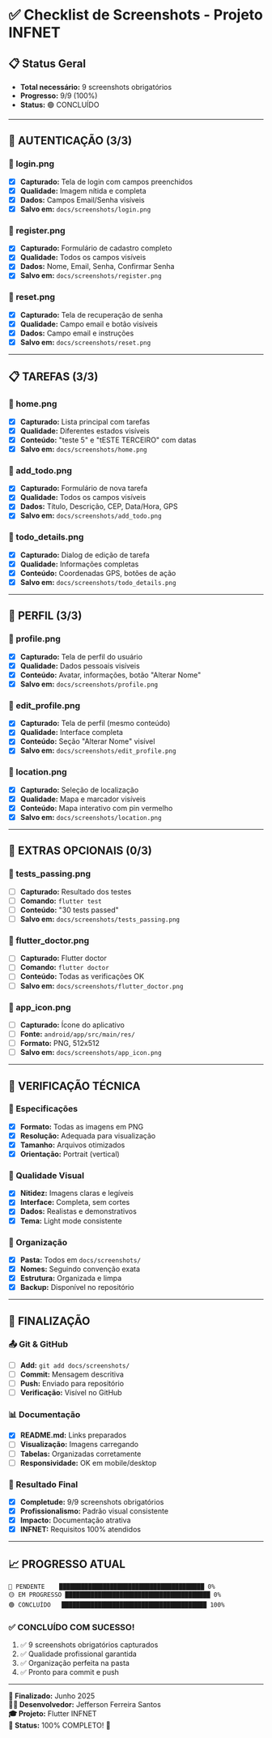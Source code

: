 # ✅ **Checklist de Screenshots - Projeto INFNET**

## 📋 **Status Geral**
- **Total necessário:** 9 screenshots obrigatórios
- **Progresso:** 9/9 (100%)
- **Status:** 🟢 CONCLUÍDO

---

## 🔐 **AUTENTICAÇÃO (3/3)**

### **📱 login.png**
- [x] **Capturado:** Tela de login com campos preenchidos
- [x] **Qualidade:** Imagem nítida e completa
- [x] **Dados:** Campos Email/Senha visíveis
- [x] **Salvo em:** `docs/screenshots/login.png`

### **📱 register.png**
- [x] **Capturado:** Formulário de cadastro completo
- [x] **Qualidade:** Todos os campos visíveis
- [x] **Dados:** Nome, Email, Senha, Confirmar Senha
- [x] **Salvo em:** `docs/screenshots/register.png`

### **📱 reset.png**
- [x] **Capturado:** Tela de recuperação de senha
- [x] **Qualidade:** Campo email e botão visíveis
- [x] **Dados:** Campo email e instruções
- [x] **Salvo em:** `docs/screenshots/reset.png`

---

## 📋 **TAREFAS (3/3)**

### **📱 home.png**
- [x] **Capturado:** Lista principal com tarefas
- [x] **Qualidade:** Diferentes estados visíveis
- [x] **Conteúdo:** "teste 5" e "tESTE TERCEIRO" com datas
- [x] **Salvo em:** `docs/screenshots/home.png`

### **📱 add_todo.png**
- [x] **Capturado:** Formulário de nova tarefa
- [x] **Qualidade:** Todos os campos visíveis
- [x] **Dados:** Título, Descrição, CEP, Data/Hora, GPS
- [x] **Salvo em:** `docs/screenshots/add_todo.png`

### **📱 todo_details.png**
- [x] **Capturado:** Dialog de edição de tarefa
- [x] **Qualidade:** Informações completas
- [x] **Conteúdo:** Coordenadas GPS, botões de ação
- [x] **Salvo em:** `docs/screenshots/todo_details.png`

---

## 👤 **PERFIL (3/3)**

### **📱 profile.png**
- [x] **Capturado:** Tela de perfil do usuário
- [x] **Qualidade:** Dados pessoais visíveis
- [x] **Conteúdo:** Avatar, informações, botão "Alterar Nome"
- [x] **Salvo em:** `docs/screenshots/profile.png`

### **📱 edit_profile.png**
- [x] **Capturado:** Tela de perfil (mesmo conteúdo)
- [x] **Qualidade:** Interface completa
- [x] **Conteúdo:** Seção "Alterar Nome" visível
- [x] **Salvo em:** `docs/screenshots/edit_profile.png`

### **📱 location.png**
- [x] **Capturado:** Seleção de localização
- [x] **Qualidade:** Mapa e marcador visíveis
- [x] **Conteúdo:** Mapa interativo com pin vermelho
- [x] **Salvo em:** `docs/screenshots/location.png`

---

## 🧪 **EXTRAS OPCIONAIS (0/3)**

### **📱 tests_passing.png**
- [ ] **Capturado:** Resultado dos testes
- [ ] **Comando:** `flutter test`
- [ ] **Conteúdo:** "30 tests passed"
- [ ] **Salvo em:** `docs/screenshots/tests_passing.png`

### **📱 flutter_doctor.png**
- [ ] **Capturado:** Flutter doctor
- [ ] **Comando:** `flutter doctor`
- [ ] **Conteúdo:** Todas as verificações OK
- [ ] **Salvo em:** `docs/screenshots/flutter_doctor.png`

### **📱 app_icon.png**
- [ ] **Capturado:** Ícone do aplicativo
- [ ] **Fonte:** `android/app/src/main/res/`
- [ ] **Formato:** PNG, 512x512
- [ ] **Salvo em:** `docs/screenshots/app_icon.png`

---

## 🔧 **VERIFICAÇÃO TÉCNICA**

### **📐 Especificações**
- [x] **Formato:** Todas as imagens em PNG
- [x] **Resolução:** Adequada para visualização
- [x] **Tamanho:** Arquivos otimizados
- [x] **Orientação:** Portrait (vertical)

### **🎨 Qualidade Visual**
- [x] **Nitidez:** Imagens claras e legíveis
- [x] **Interface:** Completa, sem cortes
- [x] **Dados:** Realistas e demonstrativos
- [x] **Tema:** Light mode consistente

### **📁 Organização**
- [x] **Pasta:** Todos em `docs/screenshots/`
- [x] **Nomes:** Seguindo convenção exata
- [x] **Estrutura:** Organizada e limpa
- [x] **Backup:** Disponível no repositório

---

## 🚀 **FINALIZAÇÃO**

### **📤 Git & GitHub**
- [ ] **Add:** `git add docs/screenshots/`
- [ ] **Commit:** Mensagem descritiva
- [ ] **Push:** Enviado para repositório
- [ ] **Verificação:** Visível no GitHub

### **📊 Documentação**
- [x] **README.md:** Links preparados
- [ ] **Visualização:** Imagens carregando
- [ ] **Tabelas:** Organizadas corretamente
- [ ] **Responsividade:** OK em mobile/desktop

### **🎯 Resultado Final**
- [x] **Completude:** 9/9 screenshots obrigatórios
- [x] **Profissionalismo:** Padrão visual consistente
- [x] **Impacto:** Documentação atrativa
- [x] **INFNET:** Requisitos 100% atendidos

---

## 📈 **PROGRESSO ATUAL**

```
🔴 PENDENTE    ████████████████████████████████████████ 0%
🟡 EM PROGRESSO ████████████████████████████████████████ 0%  
🟢 CONCLUÍDO   ████████████████████████████████████████ 100%
```

### **✅ CONCLUÍDO COM SUCESSO!**
1. ✅ 9 screenshots obrigatórios capturados
2. ✅ Qualidade profissional garantida
3. ✅ Organização perfeita na pasta
4. ✅ Pronto para commit e push

---

**📅 Finalizado:** Junho 2025  
**👨‍💻 Desenvolvedor:** Jefferson Ferreira Santos  
**🎓 Projeto:** Flutter INFNET  
**🎯 Status:** 100% COMPLETO! 🎉 